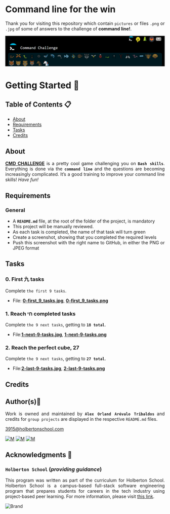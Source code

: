 # Command line for the win
<div style="text-align: justify">

Thank you for visiting this repository which contain `pictures` or files `.png` or `.jpg` of some of answers to the challenge of **command line!**.<br>

<p align="center">
  <img width="1000"  
        src="https://github.com/Alexoat76/holberton-system_engineering-devops/blob/main/command_line_for_the_win/assets/CMDChallenge.png"  
  >
</p>	
	
# Getting Started :running:	
<div style="text-align: justify">
	
## Table of Contents :clipboard:
* [About](#about)
* [Requirements](#requirements)
* [Tasks](#tasks)
* [Credits](#credits)

	
## About
**[CMD CHALLENGE](https://intranet.hbtn.io/rltoken/dGik0ttp83Dxj-_G5CWe_g)**
  is a pretty cool game challenging you on **`Bash skills`**. Everything is done via the **`command line`**
and the questions are becoming increasingly complicated. It’s a good training to improve your command line skills!
*Have fun!*

## Requirements
### General
* A  **`README.md`**  file, at the root of the folder of the project, is mandatory
* This project will be manually reviewed.
* As each task is completed, the name of that task will turn green
* Create a screenshot, showing that you completed the required levels
* Push this screenshot with the right name to GitHub, in either the PNG or JPEG format


## Tasks
### 0. First 九 tasks
Complete `the first 9 tasks`.
- File: **[0-first_9_tasks.jpg](./0-first_9_tasks.jpg)**, **[0-first_9_tasks.png](./0-first_9_tasks.png)**

### 1. Reach חי completed tasks
Complete `the 9 next tasks`, getting to **`18 total`**.

- File:**[1-next-9-tasks.jpg](/1-next-9-tasks.jpg)**, **[1-next-9-tasks.png](./1-next-9-tasks.jpg)**

### 2. Reach the perfect cube, 27
Complete `the 9 next tasks`, getting to **`27 total`**.

- File:**[2-last-9-tasks.jpg](/2-last-9-tasks.jpg)**, **[2-last-9-tasks.png](./2-last-9-tasks.png)**

## Credits

## Author(s):blue_book:

Work is owned and maintained by 
	**`Alex Orland Arévalo Tribaldos`**  and credits for `group projects` are displayed in the respective `README.md` files.

<3915@holbertonschool.com>
	
[![M](https://upload.wikimedia.org/wikipedia/commons/thumb/9/91/Octicons-mark-github.svg/25px-Octicons-mark-github.svg.png)](https://github.com/Alexoat76)
[![M](https://upload.wikimedia.org/wikipedia/fr/thumb/c/c8/Twitter_Bird.svg/25px-Twitter_Bird.svg.png)](https://twitter.com/aoarevalot)
[![M](https://upload.wikimedia.org/wikipedia/commons/thumb/c/ca/LinkedIn_logo_initials.png/25px-LinkedIn_logo_initials.png)](https://www.linkedin.com/in/Alexoat76/)


## Acknowledgments :mega: 

### **`Holberton School`** (*providing guidance*)
	
This program was written as part of the curriculum for Holberton School.
Holberton School is a campus-based full-stack software engineering program
that prepares students for careers in the tech industry using project-based
peer learning. For more information,  please visit [this link](https://www.holbertonschool.com/).

![Brand](https://assets.website-files.com/6105315644a26f77912a1ada/610540e8b4cd6969794fe673_Holberton_School_logo-04-04.svg)
